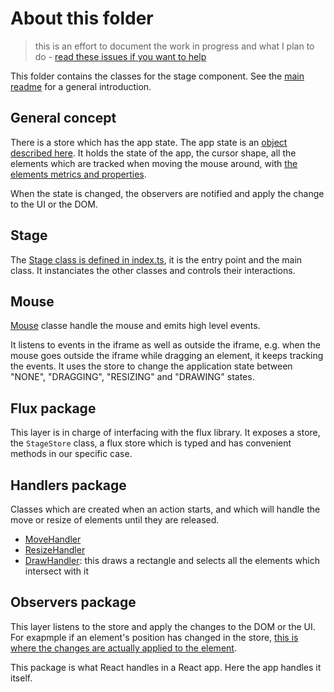# About this folder

> this is an effort to document the work in progress and what I plan to do - [read these issues if you want to help](https://github.com/lexoyo/stage/labels/ready)

This folder contains the classes for the stage component. See the [main readme](../../../../) for a general introduction.

## General concept

There is a store which has the app state. The app state is an [object described here](./ts/Types.ts#L24). It holds the state of the app, the cursor shape, all the elements which are tracked when moving the mouse around, with [the elements metrics and properties](./ts/Types.ts#L46).

When the state is changed, the observers are notified and apply the change to the UI or the DOM.

## Stage

The [Stage class is defined in index.ts](./index.ts), it is the entry point and the main class. It instanciates the other classes and controls their interactions.

## Mouse

[Mouse](./Mouse.ts) classe handle the mouse and emits high level events.

It listens to events in the iframe as well as outside the iframe, e.g. when the mouse goes outside the iframe while dragging an element, it keeps tracking the events. It uses the store to change the application state between "NONE", "DRAGGING", "RESIZING" and "DRAWING" states.

## Flux package

This layer is in charge of interfacing with the flux library. It exposes a store, the `StageStore` class, a flux store which is typed and has convenient methods in our specific case.

## Handlers package

Classes which are created when an action starts, and which will handle the move or resize of elements until they are released.

* [MoveHandler](./handlers/MoveHandler.ts)
* [ResizeHandler](./handlers/ResizeHandler.ts)
* [DrawHandler](./handlers/DrawHandler.ts): this draws a rectangle and selects all the elements which intersect with it

## Observers package

This layer listens to the store and apply the changes to the DOM or the UI. For exapmple if an element's position has changed in the store, [this is where the changes are actually applied to the element](./observers/SelectablesObserver.ts#L57).

This package is what React handles in a React app. Here the app handles it itself.
